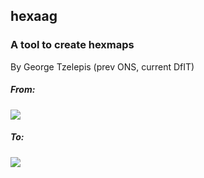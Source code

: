 ##  hexaag 
###  A tool to create hexmaps

By George Tzelepis (prev ONS, current DfIT)

##### From:
![](https://github.com/gtgeo/hexaag/blob/master/EW_local_authorities.png)

##### To:
![](https://github.com/gtgeo/hexaag/blob/master/HexMap.png)
